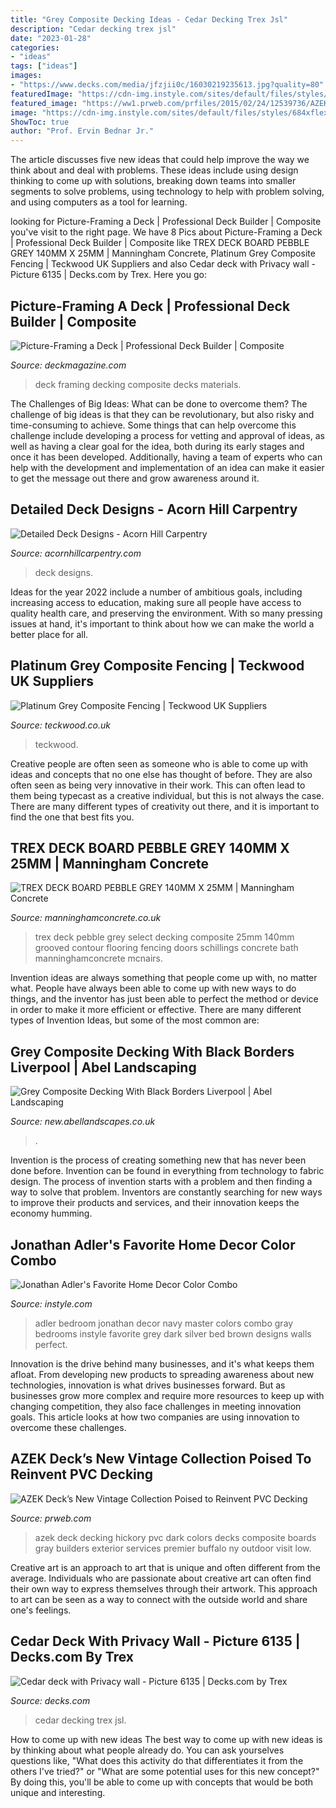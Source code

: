 ```yaml
---
title: "Grey Composite Decking Ideas - Cedar Decking Trex Jsl"
description: "Cedar decking trex jsl"
date: "2023-01-28"
categories:
- "ideas"
tags: ["ideas"]
images:
- "https://www.decks.com/media/jfzjii0c/16030219235613.jpg?quality=80"
featuredImage: "https://cdn-img.instyle.com/sites/default/files/styles/684xflex/public/images/2016/03/032416-jonathan-adler-bedroom.jpg?itok=85flDc6-"
featured_image: "https://ww1.prweb.com/prfiles/2015/02/24/12539736/AZEK_Vintage_DarkHickory_Premier_SlateGray_Lighting_01_SMALL.jpg"
image: "https://cdn-img.instyle.com/sites/default/files/styles/684xflex/public/images/2016/03/032416-jonathan-adler-bedroom.jpg?itok=85flDc6-"
ShowToc: true
author: "Prof. Ervin Bednar Jr."
---
```



The article discusses five new ideas that could help improve the way we think about and deal with problems. These ideas include using design thinking to come up with solutions, breaking down teams into smaller segments to solve problems, using technology to help with problem solving, and using computers as a tool for learning.

	

		
looking for Picture-Framing a Deck | Professional Deck Builder | Composite you've visit to the right page. We have 8 Pics about Picture-Framing a Deck | Professional Deck Builder | Composite like TREX DECK BOARD PEBBLE GREY 140MM X 25MM | Manningham Concrete, Platinum Grey Composite Fencing | Teckwood UK Suppliers and also Cedar deck with Privacy wall - Picture 6135 | Decks.com by Trex. Here you go:
		
    
## Picture-Framing A Deck | Professional Deck Builder | Composite

<img loading=lazy src="https://cdnassets.hw.net/d4/23/8fc5f40748e5b49d726811b5427b/pdb0111cra-lead-alt-hero-tcm122-1511959.jpg" onerror="this.onerror=null;this.src='https://tse4.mm.bing.net/th?id=OIP.bM--yKb6Dzu6PtXnAxffUQHaE8&amp;pid=15.1';" alt="Picture-Framing a Deck | Professional Deck Builder | Composite">

_Source: deckmagazine.com_

>deck framing decking composite decks materials. 

	

The Challenges of Big Ideas: What can be done to overcome them?
The challenge of big ideas is that they can be revolutionary, but also risky and time-consuming to achieve. Some things that can help overcome this challenge include developing a process for vetting and approval of ideas, as well as having a clear goal for the idea, both during its early stages and once it has been developed. Additionally, having a team of experts who can help with the development and implementation of an idea can make it easier to get the message out there and grow awareness around it.

    
## Detailed Deck Designs - Acorn Hill Carpentry

<img loading=lazy src="http://acornhillcarpentry.com/wp-content/uploads/2017/12/IMG_6397.jpg" onerror="this.onerror=null;this.src='https://tse4.mm.bing.net/th?id=OIP.Xjlhw45mMc9gFHpKHkOjlQHaE8&amp;pid=15.1';" alt="Detailed Deck Designs - Acorn Hill Carpentry">

_Source: acornhillcarpentry.com_

>deck designs. 

	

Ideas for the year 2022 include a number of ambitious goals, including increasing access to education, making sure all people have access to quality health care, and preserving the environment. With so many pressing issues at hand, it's important to think about how we can make the world a better place for all.

    
## Platinum Grey Composite Fencing | Teckwood UK Suppliers

<img loading=lazy src="https://teckwood.co.uk/wp-content/uploads/2020/08/1-5-768x768.jpg" onerror="this.onerror=null;this.src='https://tse1.mm.bing.net/th?id=OIP.XE768PyTw8-rrTLPTKy1bAHaHa&amp;pid=15.1';" alt="Platinum Grey Composite Fencing | Teckwood UK Suppliers">

_Source: teckwood.co.uk_

>teckwood. 

	

Creative people are often seen as someone who is able to come up with ideas and concepts that no one else has thought of before. They are also often seen as being very innovative in their work. This can often lead to them being typecast as a creative individual, but this is not always the case. There are many different types of creativity out there, and it is important to find the one that best fits you.

    
## TREX DECK BOARD PEBBLE GREY 140MM X 25MM | Manningham Concrete

<img loading=lazy src="https://www.manninghamconcrete.co.uk/media/catalog/product/cache/1/image/1800x/040ec09b1e35df139433887a97daa66f/t/r/trex_deck_board_pebble_grey.jpg" onerror="this.onerror=null;this.src='https://tse3.mm.bing.net/th?id=OIP.Xz7nm-9RkOGNALUtq6Qg_AHaHa&amp;pid=15.1';" alt="TREX DECK BOARD PEBBLE GREY 140MM X 25MM | Manningham Concrete">

_Source: manninghamconcrete.co.uk_

>trex deck pebble grey select decking composite 25mm 140mm grooved contour flooring fencing doors schillings concrete bath manninghamconcrete mcnairs. 

	

Invention ideas are always something that people come up with, no matter what. People have always been able to come up with new ways to do things, and the inventor has just been able to perfect the method or device in order to make it more efficient or effective. There are many different types of Invention Ideas, but some of the most common are:

    
## Grey Composite Decking With Black Borders Liverpool | Abel Landscaping

<img loading=lazy src="http://new.abellandscapes.co.uk/wp-content/uploads/2019/07/IMG_4285.jpg" onerror="this.onerror=null;this.src='https://tse3.mm.bing.net/th?id=OIP.ywn0OO6v2uFlo8Jpv7Z8cwHaFj&amp;pid=15.1';" alt="Grey Composite Decking With Black Borders Liverpool | Abel Landscaping">

_Source: new.abellandscapes.co.uk_

>. 

	

Invention is the process of creating something new that has never been done before. Invention can be found in everything from technology to fabric design. The process of invention starts with a problem and then finding a way to solve that problem. Inventors are constantly searching for new ways to improve their products and services, and their innovation keeps the economy humming.

    
## Jonathan Adler&#039;s Favorite Home Decor Color Combo

<img loading=lazy src="https://cdn-img.instyle.com/sites/default/files/styles/684xflex/public/images/2016/03/032416-jonathan-adler-bedroom.jpg?itok=85flDc6-" onerror="this.onerror=null;this.src='https://tse3.mm.bing.net/th?id=OIP.FJS1xGPE84tfWR97uq_FggHaJ3&amp;pid=15.1';" alt="Jonathan Adler&#039;s Favorite Home Decor Color Combo">

_Source: instyle.com_

>adler bedroom jonathan decor navy master colors combo gray bedrooms instyle favorite grey dark silver bed brown designs walls perfect. 

	

Innovation is the drive behind many businesses, and it's what keeps them afloat. From developing new products to spreading awareness about new technologies, innovation is what drives businesses forward. But as businesses grow more complex and require more resources to keep up with changing competition, they also face challenges in meeting innovation goals. This article looks at how two companies are using innovation to overcome these challenges.

    
## AZEK Deck’s New Vintage Collection Poised To Reinvent PVC Decking

<img loading=lazy src="https://ww1.prweb.com/prfiles/2015/02/24/12539736/AZEK_Vintage_DarkHickory_Premier_SlateGray_Lighting_01_SMALL.jpg" onerror="this.onerror=null;this.src='https://tse1.mm.bing.net/th?id=OIP.reucMVIrO3CjoLZXsd4kRQHaLG&amp;pid=15.1';" alt="AZEK Deck’s New Vintage Collection Poised to Reinvent PVC Decking">

_Source: prweb.com_

>azek deck decking hickory pvc dark colors decks composite boards gray builders exterior services premier buffalo ny outdoor visit low. 

	

Creative art is an approach to art that is unique and often different from the average. Individuals who are passionate about creative art can often find their own way to express themselves through their artwork. This approach to art can be seen as a way to connect with the outside world and share one's feelings.

    
## Cedar Deck With Privacy Wall - Picture 6135 | Decks.com By Trex

<img loading=lazy src="https://www.decks.com/media/jfzjii0c/16030219235613.jpg?quality=80" onerror="this.onerror=null;this.src='https://tse4.mm.bing.net/th?id=OIP.gjF39et5K1Fgj0CkVOejbAHaFj&amp;pid=15.1';" alt="Cedar deck with Privacy wall - Picture 6135 | Decks.com by Trex">

_Source: decks.com_

>cedar decking trex jsl. 

	

How to come up with new ideas
The best way to come up with new ideas is by thinking about what people already do. You can ask yourselves questions like, "What does this activity do that differentiates it from the others I've tried?" or "What are some potential uses for this new concept?" By doing this, you'll be able to come up with concepts that would be both unique and interesting.

